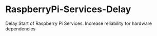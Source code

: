 # RaspberryPi-Services-Delay
Delay Start of Raspberry Pi Services. Increase reliability for hardware dependencies

